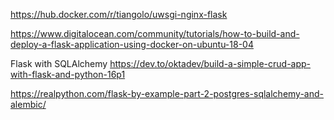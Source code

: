 https://hub.docker.com/r/tiangolo/uwsgi-nginx-flask

https://www.digitalocean.com/community/tutorials/how-to-build-and-deploy-a-flask-application-using-docker-on-ubuntu-18-04

Flask with SQLAlchemy
https://dev.to/oktadev/build-a-simple-crud-app-with-flask-and-python-16p1

https://realpython.com/flask-by-example-part-2-postgres-sqlalchemy-and-alembic/
